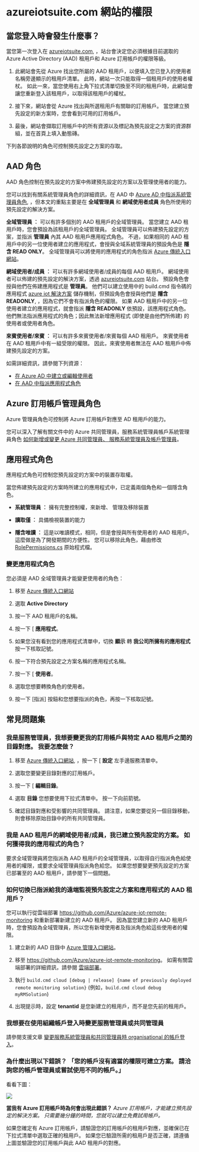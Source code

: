 <properties
  pageTitle="Azure IoT Suite 和 Azure Active Directory | Microsoft Azure"
  description="描述 Azure IoT Suite 如何使用 Azure Active Directory 來管理權限。"
  services=""
  documentationCenter=""
  authors="aguilaaj"
  manager="timlt"
  editor=""/>

<tags
  ms.service="na"
  ms.devlang="na"
  ms.topic="hero-article"
  ms.tgt_pltfrm="na"
  ms.workload="na"
  ms.date="11/17/2015"
  ms.author="araguila"/>
  
# azureiotsuite.com 網站的權限

## 當您登入時會發生什麼事？

當您第一次登入在 [azureiotsuite.com][lnk-azureiotsuite], ，站台會決定您必須根據目前選取的 Azure Active Directory (AAD) 租用戶和 Azure 訂用帳戶的權限等級。

1.  此網站會先從 Azure 找出您所屬的 AAD 租用戶，以便填入您已登入的使用者名稱旁邊顯示的租用戶清單。 此時，網站一次只能取得一個租用戶的使用者權杖。 如此一來，當您使用右上角下拉式清單切換至不同的租用戶時，此網站會讓您重新登入該租用戶，以取得該租用戶的權杖。

2.  接下來，網站會從 Azure 找出與所選租用戶有關聯的訂用帳戶。 當您建立預先設定的新方案時，您會看到可用的訂用帳戶。

3.  最後，網站會擷取訂用帳戶中的所有資源以及標記為預先設定之方案的資源群組，並在首頁上填入動態磚。

下列各節說明的角色可控制預先設定之方案的存取。

## AAD 角色

AAD 角色控制在預先設定的方案中佈建預先設定的方案以及管理使用者的能力。

您可以找到有關系統管理員角色的詳細資訊，在 AAD 中 [Azure AD 中指派系統管理員角色][lnk-aad-admin], ，但本文的重點主要是在 **全域管理員** 和 **網域使用者成員** 角色所使用的預先設定的解決方案。

**全域管理員 ︰** 可以有許多個別的 AAD 租用戶的全域管理員。 當您建立 AAD 租用戶時，您會預設為該租用戶的全域管理員。 全域管理員可以佈建預先設定的方案，並指派 **管理員** 內其 AAD 租用戶應用程式角色。 不過，如果相同的 AAD 租用戶中的另一位使用者建立的應用程式，會授與全域系統管理員的預設角色是 **隱含 READ ONLY**。 全域管理員可以將使用的應用程式的角色指派 [Azure 傳統入口網站][lnk-classic-portal]。

**網域使用者/成員 ︰** 可以有許多網域使用者/成員的每個 AAD 租用戶。 網域使用者可以佈建的預先設定的解決方案，透過 [azureiotsuite.com][lnk-azureiotsuite] 站台。 預設角色會授與他們在佈建應用程式是 **管理員**。 他們可以建立使用中的 build.cmd 指令碼的應用程式 [azure iot 解決方案][lnk-github-repo] 儲存機制，但預設角色會授與他們是 **隱含 READONLY**, ，因為它們不會有指派角色的權限。 如果 AAD 租用戶中的另一位使用者建立的應用程式，就會指派 **隱含 READONLY** 依預設，該應用程式角色。 他們無法指派應用程式的角色；因此無法新增應用程式 (即使是由他們所佈建) 的使用者或使用者角色。

**來賓使用者/來賓 ︰** 可以有許多來賓使用者/來賓每個 AAD 租用戶。 來賓使用者在 AAD 租用戶中有一組受限的權限。 因此，來賓使用者無法在 AAD 租用戶中佈建預先設定的方案。

如需詳細資訊，請參閱下列資源：

- [在 Azure AD 中建立或編輯使用者][lnk-create-edit-users]
- [在 AAD 中指派應用程式角色][lnk-assign-app-roles]

## Azure 訂用帳戶管理員角色

Azure 管理員角色可控制將 Azure 訂用帳戶對應至 AD 租用戶的能力。

您可以深入了解有關文件中的 Azure 共同管理員，服務系統管理員帳戶系統管理員角色 [如何新增或變更 Azure 共同管理員、 服務系統管理員及帳戶管理員][lnk-admin-roles]。

## 應用程式角色

應用程式角色可控制您預先設定的方案中的裝置存取權。

當您佈建預先設定的方案時所建立的應用程式中，已定義兩個角色和一個隱含角色。

-   **系統管理員 ︰** 擁有完整控制權，來新增、 管理及移除裝置

-   **讀取僅 ︰** 具備檢視裝置的能力

-   **隱含唯讀 ︰** 這是以唯讀模式，相同，但是會授與所有使用者的 AAD 租用戶。 這麼做是為了開發期間的方便性。 您可以移除此角色，藉由修改 [RolePermissions.cs][lnk-resource-cs] 原始程式檔。

### 變更應用程式角色

您必須是 AAD 全域管理員才能變更使用者的角色：

1. 移至 [Azure 傳統入口網站][lnk-classic-portal]

2. 選取 **Active Directory**

3. 按一下 AAD 租用戶的名稱。

4. 按一下 [ **應用程式**。

5. 如果您沒有看到您的應用程式清單中，切換 **顯示** 轉 **我公司所擁有的應用程式** 按一下核取記號。

6. 按一下符合預先設定之方案名稱的應用程式名稱。

7. 按一下 [ **使用者**。

8. 選取您想要轉換角色的使用者。

9. 按一下 [指派] 按鈕和您想要指派的角色，再按一下核取記號。

## 常見問題集

### 我是服務管理員，我想要變更我的訂用帳戶與特定 AAD 租用戶之間的目錄對應。 我要怎麼做？

1. 移至 [Azure 傳統入口網站][lnk-classic-portal], ，按一下 [ **設定** 左手邊服務清單中。

2. 選取您要變更目錄對應的訂用帳戶。

3. 按一下 [ **編輯目錄**。

4. 選取 **目錄** 您想要使用下拉式清單中。 按一下向前箭號。

5. 確認目錄對應和受影響的共同管理員。 請注意，如果您要從另一個目錄移動，則會移除原始目錄中的所有共同管理員。

### 我是 AAD 租用戶的網域使用者/成員，我已建立預先設定的方案。 如何獲得我的應用程式的角色？

要求全域管理員將您指派為 AAD 租用戶的全域管理員，以取得自行指派角色給使用者的權限，或要求全域管理員指派角色給您。 如果您想要變更預先設定的方案已部署至的 AAD 租用戶，請參閱下一個問題。

### 如何切換已指派給我的遠端監視預先設定之方案和應用程式的 AAD 租用戶？

您可以執行從雲端部署 <https://github.com/Azure/azure-iot-remote-monitoring> 和重新部署新建立的 AAD 租用戶。 因為當您建立新的 AAD 租用戶時，您會預設為全域管理員，所以您有新增使用者及指派角色給這些使用者的權限。

1. 建立新的 AAD 目錄中 [Azure 管理入口網站][lnk-classic-portal]。

2. 移至 <https://github.com/Azure/azure-iot-remote-monitoring>。 如需有關雲端部署的詳細資訊，請參閱 [雲端部署][lnk-wiki-clouddeployment]。

3. 執行 `build.cmd cloud [debug | release] {name of previously deployed remote monitoring solution}` (例如，`build.cmd cloud debug myRMSolution`)

4. 出現提示時，設定 **tenantid** 是您新建立的租用戶，而不是您先前的租用戶。


### 我想要在使用組織帳戶登入時變更服務管理員或共同管理員

請參閱支援文章 [變更服務系統管理員和共同管理員時 organisational 的帳戶登入][lnk-service-admins]。

### 為什麼出現以下錯誤？ 「您的帳戶沒有適當的權限可建立方案。 請洽詢您的帳戶管理員或嘗試使用不同的帳戶。」

看看下圖：

![][img-flowchart]

**當我有 Azure 訂用帳戶時為何會出現此錯誤？** *Azure 訂用帳戶，才能建立預先設定的解決方案。 只需要幾分鐘的時間，您就可以建立免費試用帳戶。*

如果您確定有 Azure 訂用帳戶，請驗證您的訂用帳戶的租用戶對應，並確保已在下拉式清單中選取正確的租用戶。 如果您已驗證所需的租用戶是否正確，請遵循上圖並驗證您的訂用帳戶與此 AAD 租用戶的對應。

[img-flowchart]: media/iot-suite-permissions/flowchart.png

[lnk-azureiotsuite]: https://www.azureiotsuite.com/
[lnk-github-repo]: https://github.com/Azure/azure-iot-solution
[lnk-aad-admin]: https://azure.microsoft.com/documentation/articles/active-directory-assign-admin-roles/
[lnk-classic-portal]: https://manage.windowsazure.com/
[lnk-create-edit-users]: https://azure.microsoft.com/documentation/articles/active-directory-create-users/
[lnk-assign-app-roles]: https://github.com/Azure/azure-iot-remote-monitoring/wiki/Manually-setting-up-roles-and-assigning-permissions-in-Azure-Active-Directory-(AAD)#assigning-users-to-the-roles
[lnk-service-admins]: https://azure.microsoft.com/support/changing-service-admin-and-co-admin/
[lnk-admin-roles]: https://azure.microsoft.com/documentation/articles/billing-add-change-azure-subscription-administrator/
[lnk-resource-cs]: https://github.com/Azure/azure-iot-remote-monitoring/blob/master/DeviceAdministration/Web/Security/RolePermissions.cs
[lnk-wiki-clouddeployment]: https://github.com/Azure/azure-iot-remote-monitoring/wiki/Cloud-deployment


